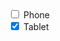 <div class="au-control-input au-control-input--dark">
  <input class="au-control-input__input" type="checkbox" name="checkbox-ex-dark" id="cb-dark-phone">
  <label class="au-control-input__text" for="cb-dark-phone">Phone</label>
</div>
<div class="au-control-input au-control-input--dark">
  <input class="au-control-input__input" type="checkbox" name="checkbox-ex-dark" checked id="cb-dark-tablet">
  <label class="au-control-input__text" for="cb-dark-tablet">Tablet</label>
</div>
